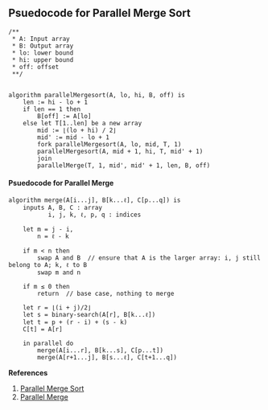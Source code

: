 ## Psuedocode for Parallel Merge Sort

```
/**
 * A: Input array
 * B: Output array
 * lo: lower bound
 * hi: upper bound
 * off: offset
 **/


algorithm parallelMergesort(A, lo, hi, B, off) is
    len := hi - lo + 1
    if len == 1 then
        B[off] := A[lo]
    else let T[1..len] be a new array
        mid := ⌊(lo + hi) / 2⌋ 
        mid' := mid - lo + 1
        fork parallelMergesort(A, lo, mid, T, 1)
        parallelMergesort(A, mid + 1, hi, T, mid' + 1) 
        join 
        parallelMerge(T, 1, mid', mid' + 1, len, B, off)
```
#### Psuedocode for Parallel Merge

```
algorithm merge(A[i...j], B[k...ℓ], C[p...q]) is
    inputs A, B, C : array
           i, j, k, ℓ, p, q : indices

    let m = j - i,
        n = ℓ - k

    if m < n then
        swap A and B  // ensure that A is the larger array: i, j still belong to A; k, ℓ to B
        swap m and n

    if m ≤ 0 then
        return  // base case, nothing to merge

    let r = ⌊(i + j)/2⌋
    let s = binary-search(A[r], B[k...ℓ])
    let t = p + (r - i) + (s - k)
    C[t] = A[r]

    in parallel do
        merge(A[i...r], B[k...s], C[p...t])
        merge(A[r+1...j], B[s...ℓ], C[t+1...q])
```


**References**

1. [Parallel Merge Sort](https://en.wikipedia.org/wiki/Merge_sort#Parallel_merge_sort)
2. [Parallel Merge](https://en.wikipedia.org/wiki/Merge_algorithm#Parallel_merge)